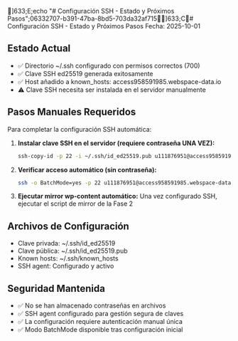 ]633;E;echo "# Configuración SSH - Estado y Próximos Pasos";06332707-b391-47ba-8bd5-703da32af715]633;C# Configuración SSH - Estado y Próximos Pasos
Fecha: 2025-10-01

## Estado Actual
- ✅ Directorio ~/.ssh configurado con permisos correctos (700)
- ✅ Clave SSH ed25519 generada exitosamente
- ✅ Host añadido a known_hosts: access958591985.webspace-data.io
- ⚠️  Clave SSH necesita ser instalada en el servidor manualmente

## Pasos Manuales Requeridos
Para completar la configuración SSH automática:

1. **Instalar clave SSH en el servidor (requiere contraseña UNA VEZ):**
   ```bash
   ssh-copy-id -p 22 -i ~/.ssh/id_ed25519.pub u111876951@access958591985.webspace-data.io
   ```

2. **Verificar acceso automático (sin contraseña):**
   ```bash
   ssh -o BatchMode=yes -p 22 u111876951@access958591985.webspace-data.io 'pwd'
   ```

3. **Ejecutar mirror wp-content automático:**
   Una vez configurado SSH, ejecutar el script de mirror de la Fase 2

## Archivos de Configuración
- Clave privada: ~/.ssh/id_ed25519
- Clave pública: ~/.ssh/id_ed25519.pub
- Known hosts: ~/.ssh/known_hosts
- SSH agent: Configurado y activo

## Seguridad Mantenida
- ✅ No se han almacenado contraseñas en archivos
- ✅ SSH agent configurado para gestión segura de claves
- ✅ La configuración requiere autenticación manual única
- ✅ Modo BatchMode disponible tras configuración inicial
